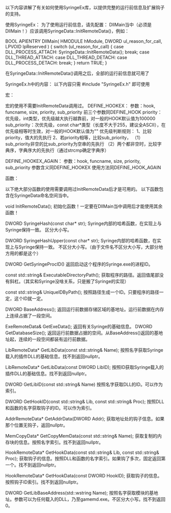 
以下内容讲解了有关如何使用SyringeEx库，以提供完整的运行前信息及扩展钩子的支持。


使用SyringeEx：
为了使用运行前信息，请先配置：
DllMain当中（必须是DllMain！）应该调用SyringeData::InitRemoteData()，例如：

BOOL APIENTRY DllMain( HMODULE hModule,
					   DWORD  ul_reason_for_call,
					   LPVOID lpReserved
					 )
{
	switch (ul_reason_for_call)
	{
	case DLL_PROCESS_ATTACH:
		SyringeData::InitRemoteData();
		break;
	case DLL_THREAD_ATTACH:
	case DLL_THREAD_DETACH:
	case DLL_PROCESS_DETACH:
		break;
	}
	return TRUE;
}

在SyringeData::InitRemoteData()调用之后，全部的运行前信息就可用了

SyringeEx.h中的内容：
以下内容只需 #include "SyringeEx.h" 即可使用

宏：

宏的使用不需要InitRemoteData调用过。
DEFINE_HOOKEX：
	参数：hook, funcname, size, priority, sub_priority
	前三个参数同DEFINE_HOOK
	priority：优先级，int类型，优先级越大执行越靠前，对一般的HOOK默认值为100000
	sub_priority：次优先级，const char*类型（长度不大于255，建议全ASCII），在优先级相等时生效，对一般的HOOK默认值为""
	优先级判断规则：
	1、比较priority，值大的先执行
	2、若priority相等，比较sub_priority，
		（1）sub_priority非空的比sub_priority为空串的先执行
		（2）两个都非空时，比较字典序，字典序大的先执行（通过strcmp确定字典序）

DEFINE_HOOKEX_AGAIN：
	参数：hook, funcname, size, priority, sub_priority
	参数含义同DEFINE_HOOKEX
	使用方法同DEFINE_HOOK_AGAIN



函数：

以下绝大部分函数的使用需要调用过InitRemoteData后才是可用的。
以下函数包含在SyringeData命名空间当中。

void InitRemoteData();
	初始化函数！一定要在DllMain当中调用后才能使用其余函数！

DWORD SyringeHash(const char* str);
	Syringe内部的哈希函数，在实现上与Syringe保持一致。
	区分大小写。

DWORD SyringeHashUpper(const char* str);
	Syringe内部的哈希函数，在实现上与Syringe保持一致。
	不区分大小写。（由于文件名不区分大小写，大部分地方用的都是这个）

DWORD GetSyringeProcID()
	返回启动这个程序的Syringe.exe的进程ID。
	
const std::string& ExecutableDirectoryPath();
	获取程序的路径。返回值尾部没有斜杠。（其实和Syringe没啥关系，只是搬了Syringe的实现）

const std::string& UniqueIDByPath();
	按照路径生成一个ID。只要程序的路径一定，这个ID就一定。

DWORD BaseAddress();
	返回运行前数据存储区域的基地址。运行前数据在内存上连续占据了一段空间。

ExeRemoteData& GetExeData();
	返回有关Syringe的基础信息。
DWORD GetDatabaseSize();
	返回运行前数据占据的空间。从BaseAddress()返回的基地址起，连续的一段空间都装有运行前数据。

LibRemoteData* GetLibData(const std::string& Name);
	按照名字获取Syringe载入的插件DLL的基础信息。找不到返回nullptr。

LibRemoteData* GetLibData(const DWORD LibID);
	按照ID获取Syringe载入的插件DLL的基础信息。找不到返回nullptr。

DWORD GetLibID(const std::string& Name)
	按照名字获取DLL的ID。可以作为索引。

DWORD GetHookID(const std::string& Lib, const std::string& Proc);
	按照DLL和函数的名字获取钩子的ID。可以作为索引。

AddrRemoteData* GetAddrData(DWORD Addr);
	获取地址处的钩子信息。如果那个位置无钩子，返回nullptr。

MemCopyData* GetCopyMemData(const std::string& Name);
	获取复制的内存块的信息。按照名字索引。找不到返回nullptr。

HookRemoteData* GetHookData(const std::string& Lib, const std::string& Proc);
	获取钩子的信息。按照DLL和函数的名字索引。如果钩了多次，固定返回第一个。找不到返回nullptr。

HookRemoteData* GetHookData(const DWORD HookID);
	获取钩子的信息。按照钩子ID索引。找不到返回nullptr。

DWORD GetLibBaseAddress(std::wstring Name);
	按照名字获取模块的基地址。参数可以为任何载入的DLL，乃至gamemd.exe。不区分大小写。找不到返回0。